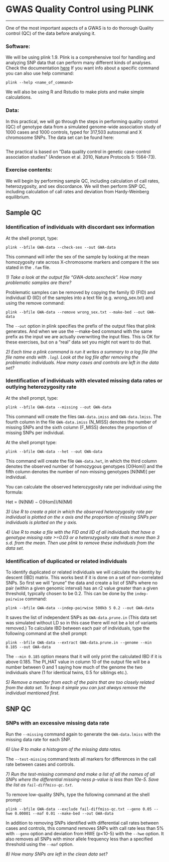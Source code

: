 # GWAS Quality Control using PLINK
___

One of the most important aspects of a GWAS is to do thorough Quality control (QC) of the data before analysing it.

### Software:
We will be using plink 1.9. Plink is a comprehensive tool for handling and analyzing SNP data that can perform many different kinds of analyses. Check the documentation [here](https://www.cog-genomics.org/plink/1.9/)
If you want info about a specific command you can also use help command:
```
plink --help <name_of_command>
```
We will also be using R and Rstudio to make plots and make simple calculations.

### Data:
In this practical, we will go through the steps in performing quality control (QC) of genotype data from a simulated genome-wide association study of 1000 cases and 1000 controls, typed for 317,503 autosomal and X chromosome SNPs.
The data set can be found here:

```bash

```

The practical is based on “Data quality control in genetic case-control association studies” (Anderson et al. 2010, Nature Protocols 5: 1564-73).

### Exercise contents:
We will begin by performing sample QC, including calculation of call rates, heterozygosity, and sex discordance.  We will then perform SNP QC, including calculation of call rates and deviation from Hardy-Weinberg equilibrium.  

## Sample QC

### Identification of individuals with discordant sex information
At the shell prompt, type:
```
plink --bfile GWA-data --check-sex --out GWA-data
```
This command will infer the sex of the sample by looking at the mean homozygosity rate across X-chromosome markers and compare it the sex stated in the `.fam` file.

*1) Take a look at the output file “GWA-data.sexcheck”. How many problematic samples are there?*

Problematic samples can be removed by copying the family ID (FID) and individual ID (IID) of the samples into a text file (e.g. wrong_sex.txt) and using the remove command:
```
plink --bfile GWA-data --remove wrong_sex.txt --make-bed --out GWA-data
```
The `--out` option in plink specifies the prefix of the output files that plink generates. And when we use the --make-bed command with the same prefix as the input we are actually overwriting the input files. This is OK for these exercises, but on a “real” data set you might not want to do that.

*2) Each time a plink command is run it writes a summary to a log file (the file name ends with `.log`). Look at the log file after removing the problematic individuals. How many cases and controls are left in the data set?*

### Identification of individuals with elevated missing data rates or outlying heterozygosity rate
At the shell prompt, type:
```
plink --bfile GWA-data --missing --out GWA-data
```
This command will create the files `GWA-data.imiss` and `GWA-data.lmiss`.  The fourth column in the file `GWA-data.imiss` (N_MISS) denotes the number of missing SNPs and the sixth column (F_MISS) denotes the proportion of missing SNPs per individual.

At the shell prompt type:
```
plink --bfile GWA-data --het --out GWA-data
```
This command will create the file `GWA-data.het`, in which the third column denotes the observed number of homozygous genotypes [O(Hom)] and the fifth column denotes the number of non-missing genotypes [N(NM)] per individual.

You can calculate the observed heterozygosity rate per individual using the formula:

Het = (N(NM) − O(Hom))/N(NM)

*3) Use R to create a plot in which the observed heterozygosity rate per individual is plotted on the x axis and the proportion of missing SNPs per individuals is plotted on the y axis.*

*4) Use R to make a file with the FID and IID of all individuals that have a genotype missing rate >=0.03 or a heterozygosity rate that is more than 3 s.d. from the mean. Then use plink to remove these individuals from the data set.*

### Identification of duplicated or related individuals
To identify duplicated or related individuals we will calculate the identity by descent (IBD) matrix. This works best if it is done on a set of non-correlated SNPs. So first we will “prune” the data and create a list of SNPs where no pair (within a given genomic interval) has an r2 value greater than a given threshold, typically chosen to be 0.2.  This can be done by the `indep-pairwise` command:
```
plink --bfile GWA-data --indep-pairwise 500kb 5 0.2 --out GWA-data
```
It saves the list of independent SNPs as `GWA-data.prune.in` (This data set was simulated without LD so in this case there will not be a lot of variants removed.)
To calculate IBD between each pair of individuals, type the following command at the shell prompt:
```
plink --bfile GWA-data --extract GWA-data.prune.in --genome --min 0.185 --out GWA-data
```
The `--min 0.185` option means that it will only print the calculated IBD if it is above 0.185. The PI_HAT value in column 10 of the output file will be a number between 0 and 1 saying how much of the genome the two individuals share (1 for identical twins, 0.5 for siblings etc.).

*5) Remove a member from each of the pairs that are too closely related from the data set. To keep it simple you can just always remove the individual mentioned first.*

## SNP QC
### SNPs with an excessive missing data rate
Run the `--missing` command again to generate the `GWA-data.lmiss` with the missing data rate for each SNP.

*6) Use R to make a histogram of the missing data rates.*

The `--test-missing` command tests all markers for differences in the call rate between cases and controls.

*7) Run the test-missing command and make a list of all the names of all SNPs where the differential missing-ness p-value is less than 10e-5. Save the list as `fail-diffmiss-qc.txt`.*

To remove low-quality SNPs, type the following command at the shell prompt:
```
plink --bfile GWA-data --exclude fail-diffmiss-qc.txt --geno 0.05 --hwe 0.00001 --maf 0.01 --make-bed --out GWA-data
```
In addition to removing SNPs identified with differential call rates between cases and controls, this command removes SNPs with call rate less than 5% with `--geno` option and deviation from HWE (p<10-5) with the `--hwe` option. It also removes all SNPs with minor allele frequency less than a specified threshold using the `--maf` option.

*8) How many SNPs are left in the clean data set?*
